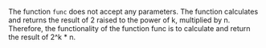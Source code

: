 The function `func` does not accept any parameters. The function calculates and returns the result of 2 raised to the power of k, multiplied by n. Therefore, the functionality of the function func is to calculate and return the result of 2^k * n.